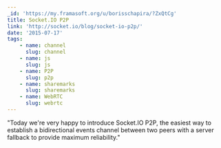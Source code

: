 ```yaml
---
_id: 'https://my.framasoft.org/u/borisschapira/?ZxQtCg'
title: Socket.IO P2P
link: 'http://socket.io/blog/socket-io-p2p/'
date: '2015-07-17'
tags:
    - name: channel
      slug: channel
    - name: js
      slug: js
    - name: P2P
      slug: p2p
    - name: sharemarks
      slug: sharemarks
    - name: WebRTC
      slug: webrtc
---
```


<div class="markdown"><p>&quot;Today we're very happy to introduce Socket.IO P2P, the easiest way to establish a bidirectional events channel between two peers with a server fallback to provide maximum reliability.&quot;
</p></div>
